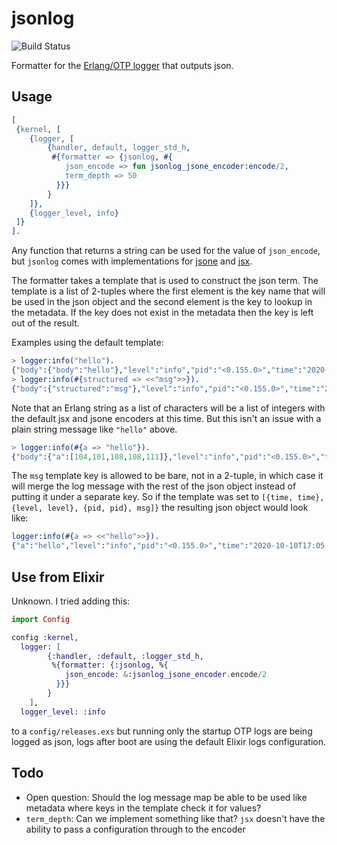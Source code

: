 jsonlog
=====

![Build Status](https://github.com/tsloughter/jsonlog/workflows/Common%20Test/badge.svg)

Formatter for the [Erlang/OTP logger]() that outputs json.

## Usage

``` erlang
[
 {kernel, [
    {logger, [
        {handler, default, logger_std_h,
         #{formatter => {jsonlog, #{
            json_encode => fun jsonlog_jsone_encoder:encode/2,
            term_depth => 50
          }}}
        }
    ]},
    {logger_level, info}
 ]}
].
```

Any function that returns a string can be used for the value of `json_encode`,
but `jsonlog` comes with implementations for
[jsone](https://github.com/sile/jsone) and
[jsx](https://github.com/talentdeficit/jsx/).

The formatter takes a template that is used to construct the json term. The
template is a list of 2-tuples where the first element is the key name that will
be used in the json object and the second element is the key to lookup in the
metadata. If the key does not exist in the metadata then the key is left out of
the result.

Examples using the default template:

``` erlang
> logger:info("hello").
{"body":{"body":"hello"},"level":"info","pid":"<0.155.0>","time":"2020-10-10T16:55:14.346881+00:00"}
> logger:info(#{structured => <<"msg">>}).
{"body":{"structured":"msg"},"level":"info","pid":"<0.155.0>","time":"2020-10-10T16:56:01.573335+00:00"}
```

Note that an Erlang string as a list of characters will be a list of integers
with the default jsx and jsone encoders at this time. But this isn't an issue
with a plain string message like `"hello"` above.

``` erlang
> logger:info(#{a => "hello"}).
{"body":{"a":[104,101,108,108,111]},"level":"info","pid":"<0.155.0>","time":"2020-10-10T17:01:05.201554+00:00"}
```

The `msg` template key is allowed to be bare, not in a 2-tuple, in which case it
will merge the log message with the rest of the json object instead of putting
it under a separate key. So if the template was set to `[{time, time}, {level,
level}, {pid, pid}, msg]}` the resulting json object would look like:

``` erlang
logger:info(#{a => <<"hello">>}).
{"a":"hello","level":"info","pid":"<0.155.0>","time":"2020-10-10T17:05:41.471383+00:00"}
```

## Use from Elixir

Unknown. I tried adding this:

``` elixir
import Config

config :kernel,
  logger: [
        {:handler, :default, :logger_std_h,
         %{formatter: {:jsonlog, %{
            json_encode: &:jsonlog_jsone_encoder.encode/2
          }}}
        }
    ],
  logger_level: :info
```

to a `config/releases.exs` but running only the startup OTP logs are being
logged as json, logs after boot are using the default Elixir logs
configuration.

## Todo

- Open question: Should the log message map be able to be used like metadata
  where keys in the template check it for values?
- `term_depth`: Can we implement something like that? `jsx` doesn't have the
  ability to pass a configuration through to the encoder
